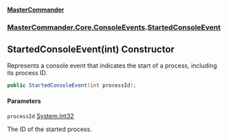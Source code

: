 #### [MasterCommander](MasterCommander.md 'MasterCommander')
### [MasterCommander.Core.ConsoleEvents](MasterCommander.Core.ConsoleEvents.md 'MasterCommander.Core.ConsoleEvents').[StartedConsoleEvent](StartedConsoleEvent.md 'MasterCommander.Core.ConsoleEvents.StartedConsoleEvent')

## StartedConsoleEvent(int) Constructor

Represents a console event that indicates the start of a process, including its process ID.

```csharp
public StartedConsoleEvent(int processId);
```
#### Parameters

<a name='MasterCommander.Core.ConsoleEvents.StartedConsoleEvent.StartedConsoleEvent(int).processId'></a>

`processId` [System.Int32](https://docs.microsoft.com/en-us/dotnet/api/System.Int32 'System.Int32')

The ID of the started process.